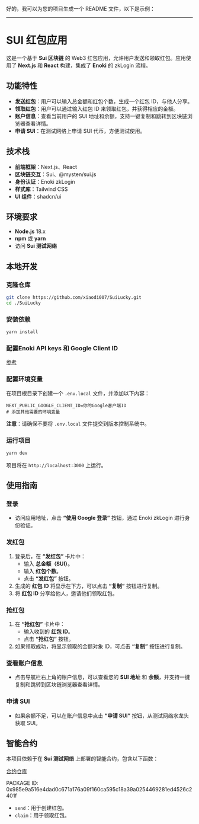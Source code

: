 好的，我可以为您的项目生成一个 README 文件，以下是示例：

---

# SUI 红包应用

这是一个基于 **Sui 区块链** 的 Web3 红包应用，允许用户发送和领取红包。应用使用了 **Next.js** 和 **React** 构建，集成了 **Enoki** 的 zkLogin 流程。

## 功能特性

- **发送红包**：用户可以输入总金额和红包个数，生成一个红包 ID，与他人分享。
- **领取红包**：用户可以通过输入红包 ID 来领取红包，并获得相应的金额。
- **账户信息**：查看当前用户的 SUI 地址和余额，支持一键复制和跳转到区块链浏览器查看详情。
- **申请 SUI**：在测试网络上申请 SUI 代币，方便测试使用。

## 技术栈

- **前端框架**：Next.js、React
- **区块链交互**：Sui、@mysten/sui.js
- **身份认证**：Enoki zkLogin
- **样式库**：Tailwind CSS
- **UI 组件**：shadcn/ui

## 环境要求

- **Node.js** 18.x
- **npm** 或 **yarn**
- 访问 **Sui 测试网络**

## 本地开发

### 克隆仓库

```bash
git clone https://github.com/xiaodi007/SuiLucky.git
cd ./SuiLucky
```

### 安装依赖

```bash
yarn install

```

### 配置Enoki API keys 和 Google Client ID


[参考](https://github.com/sui-foundation/enoki-example-app)


### 配置环境变量

在项目根目录下创建一个 `.env.local` 文件，并添加以下内容：

```env
NEXT_PUBLIC_GOOGLE_CLIENT_ID=你的Google客户端ID
# 添加其他需要的环境变量
```

**注意**：请确保不要将 `.env.local` 文件提交到版本控制系统中。

### 运行项目

```bash
yarn dev
```

项目将在 `http://localhost:3000` 上运行。


## 使用指南

### 登录

- 访问应用地址，点击 **“使用 Google 登录”** 按钮，通过 Enoki zkLogin 进行身份验证。

### 发红包

1. 登录后，在 **“发红包”** 卡片中：
   - 输入 **总金额（SUI）**。
   - 输入 **红包个数**。
   - 点击 **“发红包”** 按钮。
2. 生成的 **红包 ID** 将显示在下方，可以点击 **“复制”** 按钮进行复制。
3. 将 **红包 ID** 分享给他人，邀请他们领取红包。

### 抢红包

1. 在 **“抢红包”** 卡片中：
   - 输入收到的 **红包 ID**。
   - 点击 **“抢红包”** 按钮。
2. 如果领取成功，将显示领取的金额对象 ID，可点击 **“复制”** 按钮进行复制。

### 查看账户信息

- 点击导航栏右上角的账户信息，可以查看您的 **SUI 地址** 和 **余额**，并支持一键复制和跳转到区块链浏览器查看详情。

### 申请 SUI

- 如果余额不足，可以在账户信息中点击 **“申请 SUI”** 按钮，从测试网络水龙头获取 SUI。

## 智能合约

本项目依赖于在 **Sui 测试网络** 上部署的智能合约，包含以下函数：

[合约仓库](https://github.com/move-cn/lucky/blob/main/lucky/sources/lucky.move)


PACKAGE ID: 0x985e9a516e4dad0c671a176a09f160ca595c18a39a0254469281ed4526c2401f

- `send`：用于创建红包。
- `claim`：用于领取红包。


